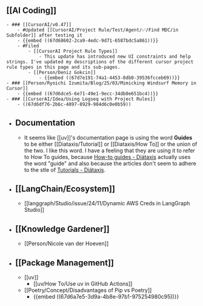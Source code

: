 ## [[AI Coding]]
	- ### [[CursorAI/v0.47]]
		- #Updated [[CursorAI/Project Rule/Test/Agent/✅/Find MDC/in Subfolder]] after testing it
		- {{embed ((67d68602-2ca9-4edc-9d71-6587bdc5a861))}}
		- #Filed
			- [[CursorAI Project Rule Types]]
				- This update has introduced new UI constraints and help strings. I've updated my descriptions of the different cursor project rule types in this page and its sub-pages.
			- [[Person/Deniz Gokcin]]
				- {{embed ((67d7e191-74a1-4453-8db0-39536fcceb69))}}
	- ### [[Person/Ryoichi Izumita/Blog/25/03/Mimicking Windsurf Memory in Cursor]]
		- {{embed ((67d6dce5-6e71-49e1-9ecc-34db0e651bc4))}}
	- ### [[CursorAI/Idea/Using Logseq with Project Rules]]
		- ((67d6df76-2b6c-4897-8929-904d6c0e0b59))
- ## Documentation
	- It seems like [[uv]]'s documentation page is using the word **Guides** to be either [[Diataxis/Tutorial]] or [[Diataxis/How To]] or the union of the two. I like this word. I have a feeling that they are using it to refer to How To guides, because [How-to guides - Diátaxis](https://diataxis.fr/how-to-guides/) actually uses the word "guide" and also because the articles don't seem to adhere to the stle of [Tutorials - Diátaxis](https://diataxis.fr/tutorials/).
- ## [[LangChain/Ecosystem]]
	- [[langgraph/Studio/issue/24/11/Dynamic AWS Creds in LangGraph Studio]]
- ## [[Knowledge Gardener]]
	- [[Person/Nicole van der Hoeven]]
- ## [[Package Management]]
	- [[uv]]
		- [[uv/How To/Use uv in GitHub Actions]]
	- [[Poetry/Concept/Disadvantages of Pip vs Poetry]]
		- {{embed ((67d6a7e5-3d9a-4b8e-97b1-975254980c95))}}